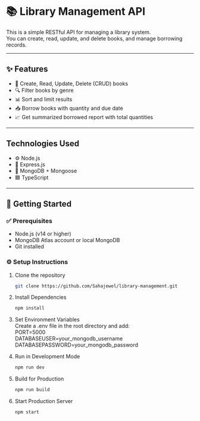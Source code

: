 # 📚 Library Management API

This is a simple RESTful API for managing a library system.  
You can create, read, update, and delete books, and manage borrowing records.

---

## ✨ Features

- 📘 Create, Read, Update, Delete (CRUD) books
- 🔍 Filter books by genre
- 📊 Sort and limit results
- 📥 Borrow books with quantity and due date
- 📈 Get summarized borrowed report with total quantities
  

---

## Technologies Used

- ⚙️ Node.js
- 🚀 Express.js
- 🧠 MongoDB + Mongoose
- 🟦 TypeScript

---

## 🚀 Getting Started

### ✅ Prerequisites
- Node.js (v14 or higher)
- MongoDB Atlas account or local MongoDB
- Git installed

### ⚙️ Setup Instructions

1. Clone the repository

   ```bash
   git clone https://github.com/Sahajewel/library-management.git   
   ```
2. Install Dependencies

   ```bash
   npm install 
   ```
3. Set Environment Variables  
   Create a .env file in the root directory and add:  
   PORT=5000  
DATABASEUSER=your_mongodb_username  
DATABASEPASSWORD=your_mongodb_password

  
4. Run in Development Mode

   ```bash
   npm run dev
   ```
5. Build for Production

   ```bash
   npm run build
   ```
6. Start Production Server

   ```bash
   npm start
   ```

 

